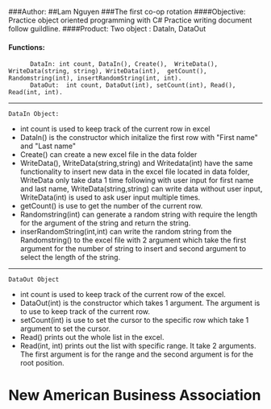 ###Author:
 ##Lam Nguyen 
 ###The first co-op rotation 
 ####Objective:
 	  Practice object oriented programming with C#
  	 Practice writing document follow guildline.
 ####Product:
  	 Two object : DataIn, DataOut
#### Functions:
	      DataIn: int count, DataIn(), Create(),  WriteData(), WriteData(string, string), WriteData(int),  getCount(), Randomstring(int), insertRandomString(int, int).
	      DataOut:  int count, DataOut(int), setCount(int), Read(), Read(int, int).
----------------------
	DataIn Object: 
 - int count is used to keep track of the current row in excel
 - DataIn() is the constructor which initalize the first row with "First name" and "Last name"
 - Create() can create a new excel file in the data folder
 - WriteData(), WriteData(string,string) and Writedata(int) have the same functionality to insert new data in the excel file located in data folder, WriteData only take data 1 time following with user input for first name and last name, WriteData(string,string) can write data without user input, WriteData(int) is used to ask user input multiple times.
 - getCount() is use to get the number of the current row.
 - Randomstring(int) can generate a random string with require the length for the argument of the string and return the string.
 - inserRandomString(int,int) can write the random string from the Randomstring() to the excel file with 2 argument  which take the first argument for the number of string to insert and second argument to select the length of the string.
 ---------------
 	DataOut Object
-  int count is used to keep track of the current row of the excel.
- DataOut(int) is the constructor which takes 1 argument. The argument is to use to keep track of the current row.
- setCount(int) is use to set the cursor to the specific row which take 1 argument to set the cursor.
- Read()  prints out the whole list in the excel.
- Read(int, int) prints out the list with specific range. It take 2 arguments. The first argument is for the range and the second argument is for the root position.
# New American Business Association

